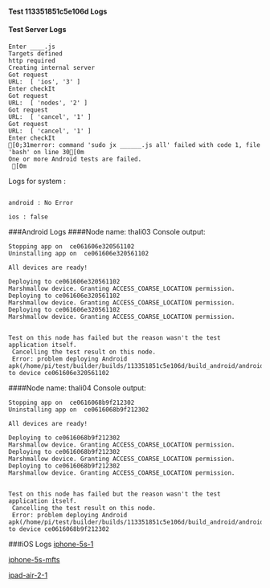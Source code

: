 #### Test 113351851c5e106d Logs

#### Test Server Logs
```
Enter ____.js
Targets defined
http required
Creating internal server
Got request
URL:  [ 'ios', '3' ]
Enter checkIt
Got request
URL:  [ 'nodes', '2' ]
Got request
URL:  [ 'cancel', '1' ]
Got request
URL:  [ 'cancel', '1' ]
Enter checkIt
[0;31merror: command 'sudo jx ______.js all' failed with code 1, file 'bash' on line 30[0m
One or more Android tests are failed.
 [0m

```


Logs for system : 
```

android : No Error

ios : false
```


###Android Logs
####Node name: thali03
Console output:
```
Stopping app on  ce061606e320561102
Uninstalling app on  ce061606e320561102

All devices are ready!

Deploying to ce061606e320561102
Marshmallow device. Granting ACCESS_COARSE_LOCATION permission.
Deploying to ce061606e320561102
Marshmallow device. Granting ACCESS_COARSE_LOCATION permission.
Deploying to ce061606e320561102
Marshmallow device. Granting ACCESS_COARSE_LOCATION permission.


Test on this node has failed but the reason wasn't the test application itself.
 Cancelling the test result on this node.
 Error: problem deploying Android apk(/home/pi/test/builder/builds/113351851c5e106d/build_android/android_0_113351851c5e106d.apk) to device ce061606e320561102
```
####Node name: thali04
Console output:
```
Stopping app on  ce0616068b9f212302
Uninstalling app on  ce0616068b9f212302

All devices are ready!

Deploying to ce0616068b9f212302
Marshmallow device. Granting ACCESS_COARSE_LOCATION permission.
Deploying to ce0616068b9f212302
Marshmallow device. Granting ACCESS_COARSE_LOCATION permission.
Deploying to ce0616068b9f212302
Marshmallow device. Granting ACCESS_COARSE_LOCATION permission.


Test on this node has failed but the reason wasn't the test application itself.
 Cancelling the test result on this node.
 Error: problem deploying Android apk(/home/pi/test/builder/builds/113351851c5e106d/build_android/android_0_113351851c5e106d.apk) to device ce0616068b9f212302
```

###iOS Logs
[iphone-5s-1](https://github.com/ThaliTester/TestResults/blob/113351851c5e106d_CI_sanity_check_jareksl/iOS_iphone-5s-1.md)

[iphone-5s-mfts](https://github.com/ThaliTester/TestResults/blob/113351851c5e106d_CI_sanity_check_jareksl/iOS_iphone-5s-mfts.md)

[ipad-air-2-1](https://github.com/ThaliTester/TestResults/blob/113351851c5e106d_CI_sanity_check_jareksl/iOS_ipad-air-2-1.md)



